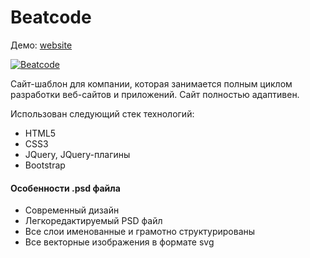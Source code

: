 # Beatcode
Демо: [website](http://ann-pavlova.github.io/beatcode)

[![Beatcode](https://i.imgur.com/thL6k8D.png)](http://ann-pavlova.github.io/beatcode)

Сайт-шаблон для компании, которая занимается полным циклом разработки веб-сайтов и приложений. Сайт полностью адаптивен.

Использован следующий стек технологий:
- HTML5
- CSS3
- JQuery, JQuery-плагины
- Bootstrap

#### Особенности .psd файла
- Современный дизайн
- Легкоредактируемый PSD файл
- Все слои именованные и грамотно структурированы
- Все векторные изображения в формате svg



